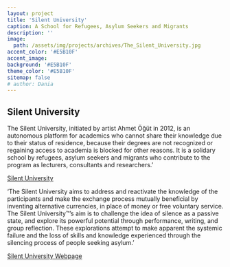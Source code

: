 ```yaml
---
layout: project
title: 'Silent University'
caption: A School for Refugees, Asylum Seekers and Migrants
description: ''
image: 
  path: /assets/img/projects/archives/The_Silent_University.jpg
accent_color: '#E5B10F'
accent_image:
background: '#E5B10F'
theme_color: '#E5B10F'
sitemap: false
# author: Dania
---
```

## Silent University

The Silent University, initiated by artist Ahmet Öğüt in 2012, is an autonomous platform for academics who cannot share their knowledge due to their status of residence, because their degrees are not recognized or regaining access to academia is blocked for other reasons. It is a solidary school by refugees, asylum seekers and migrants who contribute to the program as lecturers, consultants and researchers.’

[Silent University](https://mitpress.mit.edu/books/silent-university)

‘The Silent University aims to address and reactivate the knowledge of the participants and make the exchange process mutually beneficial by inventing alternative currencies, in place of money or free voluntary service. The Silent University™’s aim is to challenge the idea of silence as a passive state, and explore its powerful potential through performance, writing, and group reflection. These explorations attempt to make apparent the systemic failure and the loss of skills and knowledge experienced through the silencing process of people seeking asylum.’

[Silent University Webpage](https://thesilentuniversity.org)
